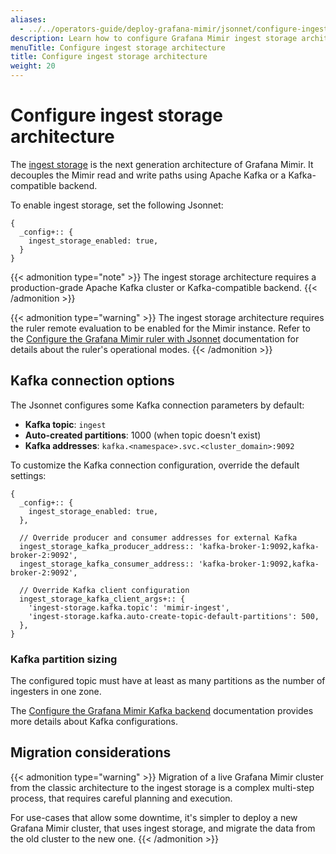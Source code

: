 ```yaml
---
aliases:
  - ../../operators-guide/deploy-grafana-mimir/jsonnet/configure-ingest-storage/
description: Learn how to configure Grafana Mimir ingest storage architecture when using Jsonnet.
menuTitle: Configure ingest storage architecture
title: Configure ingest storage architecture
weight: 20
---
```


# Configure ingest storage architecture

The [ingest storage](https://grafana.com/docs/mimir/<MIMIR_VERSION>/get-started/about-grafana-mimir-architecture/) is the next generation architecture of Grafana Mimir. It decouples the Mimir read and write paths using Apache Kafka or a Kafka-compatible backend.

To enable ingest storage, set the following Jsonnet:

```jsonnet
{
  _config+:: {
    ingest_storage_enabled: true,
  }
}
```

{{< admonition type="note" >}}
The ingest storage architecture requires a production-grade Apache Kafka cluster or Kafka-compatible backend.
{{< /admonition >}}

{{< admonition type="warning" >}}
The ingest storage architecture requires the ruler remote evaluation to be enabled for the Mimir instance.
Refer to the [Configure the Grafana Mimir ruler with Jsonnet](https://grafana.com/docs/mimir/<MIMIR_VERSION>/set-up/jsonnet/configure-ruler/) documentation for details about the ruler's operational modes.
{{< /admonition >}}

## Kafka connection options

The Jsonnet configures some Kafka connection parameters by default:

- **Kafka topic**: `ingest`
- **Auto-created partitions**: 1000 (when topic doesn't exist)
- **Kafka addresses**: `kafka.<namespace>.svc.<cluster_domain>:9092`

To customize the Kafka connection configuration, override the default settings:

```jsonnet
{
  _config+:: {
    ingest_storage_enabled: true,
  },

  // Override producer and consumer addresses for external Kafka
  ingest_storage_kafka_producer_address:: 'kafka-broker-1:9092,kafka-broker-2:9092',
  ingest_storage_kafka_consumer_address:: 'kafka-broker-1:9092,kafka-broker-2:9092',

  // Override Kafka client configuration
  ingest_storage_kafka_client_args+:: {
    'ingest-storage.kafka.topic': 'mimir-ingest',
    'ingest-storage.kafka.auto-create-topic-default-partitions': 500,
  },
}
```

### Kafka partition sizing

The configured topic must have at least as many partitions as the number of ingesters in one zone.

The [Configure the Grafana Mimir Kafka backend](https://grafana.com/docs/mimir/<MIMIR_VERSION>/configure/configure-kafka-backend/) documentation provides more details about Kafka configurations.

## Migration considerations

{{< admonition type="warning" >}}
Migration of a live Grafana Mimir cluster from the classic architecture to the ingest storage is a complex multi-step process, that requires careful planning and execution.

For use-cases that allow some downtime, it's simpler to deploy a new Grafana Mimir cluster, that uses ingest storage, and migrate the data from the old cluster to the new one.
{{< /admonition >}}
